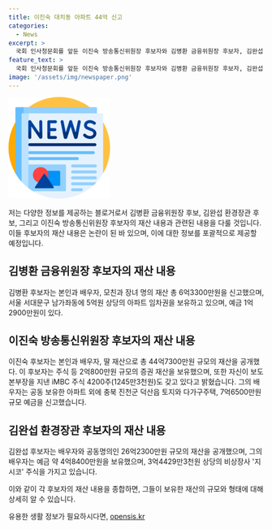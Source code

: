 ```yaml
---
title: 이진숙 대치동 아파트 44억 신고
categories:
  - News
excerpt: >
  국회 인사청문회를 앞둔 이진숙 방송통신위원장 후보자와 김병환 금융위원장 후보자, 김완섭 환경부 장관 후보자의 재산 신고 내역이 공개되었다. 이진숙 후보자와 가족은 약 44억7300만원 규모의 재산을 보유하며, 김병환 후보자와 김완섭 후보자도 각자 6억3천만원과 26억2천만원의 재산을 신고했다. 이들은 각각의 부인과 가족들도 상당한 재산을 보유하고 있다. 김병환 후보자는 군 신체검사에서의 판정을 받았고, 국회 정무위는 그의 인사청문회를 오는 22일에 여는 안을 협의 중이다.
feature_text: >
  국회 인사청문회를 앞둔 이진숙 방송통신위원장 후보자와 김병환 금융위원장 후보자, 김완섭 환경부 장관 후보자의 재산 신고 내역이 공개되었다. 이진숙 후보자와 가족은 약 44억7300만원 규모의 재산을 보유하며, 김병환 후보자와 김완섭 후보자도 각자 6억3천만원과 26억2천만원의 재산을 신고했다. 이들은 각각의 부인과 가족들도 상당한 재산을 보유하고 있다. 김병환 후보자는 군 신체검사에서의 판정을 받았고, 국회 정무위는 그의 인사청문회를 오는 22일에 여는 안을 협의 중이다.
image: '/assets/img/newspaper.png'
---
```


<p><img src="/assets/img/newspaper.png" alt="kimp 속보" /></p>

<p>저는 다양한 정보를 제공하는 블로거로서 김병환 금융위원장 후보, 김완섭 환경장관 후보, 그리고 이진숙 방송통신위원장 후보자의 재산 내용과 관련된 내용을 다룰 것입니다. 이들 후보자의 재산 내용은 논란이 된 바 있으며, 이에 대한 정보를 포괄적으로 제공할 예정입니다. </p>

<h2>김병환 금융위원장 후보자의 재산 내용</h2>

<p>김병환 후보자는 본인과 배우자, 모친과 장녀 명의 재산 총 6억3300만원을 신고했으며, 서울 서대문구 남가좌동에 5억원 상당의 아파트 임차권을 보유하고 있으며, 예금 1억2900만원이 있다. </p>

<h2>이진숙 방송통신위원장 후보자의 재산 내용</h2>

<p>이진숙 후보자는 본인과 배우자, 딸 재산으로 총 44억7300만원 규모의 재산을 공개했다. 이 후보자는 주식 등 2억800만원 규모의 증권 재산을 보유했으며, 또한 자신이 보도본부장을 지낸 iMBC 주식 4200주(1245만3천원)도 갖고 있다고 밝혔습니다. 그의 배우자는 공동 보유한 아파트 외에 충북 진천군 덕산읍 토지와 다가구주택, 7억6500만원 규모 예금을 신고했습니다.</p>

<h2>김완섭 환경장관 후보자의 재산 내용</h2>

<p>김완섭 후보자는 배우자와 공동명의인 26억2300만원 규모의 재산을 공개했으며, 그의 배우자는 예금 약 4억8400만원을 보유했으며, 3억4429만3천원 상당의 비상장사 '지시코' 주식을 가지고 있습니다.</p>

<p>이와 같이 각 후보자의 재산 내용을 종합하면, 그들이 보유한 재산의 규모와 형태에 대해 상세히 알 수 있습니다.</p>
유용한 생활 정보가 필요하시다면, <a href="https://opensis.kr" rel="dofollow">opensis.kr</a>


